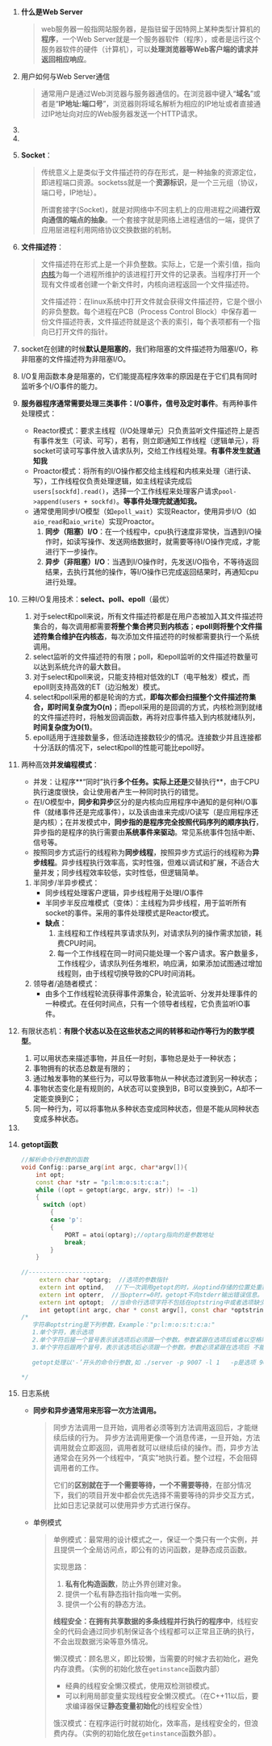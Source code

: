 1. **什么是Web Server**

    >web服务器一般指网站服务器，是指驻留于因特网上某种类型计算机的**程序**，一个Web Server就是一个服务器软件（程序），或者是运行这个服务器软件的硬件（计算机），可以**处理浏览器等Web客户端的请求并返回相应响应**。
    
2. 用户如何与Web Server通信

    >通常用户是通过Web浏览器与服务器通信的。在浏览器中键入“**域名**”或者是“**IP地址:端口号**”，浏览器则将域名解析为相应的IP地址或者直接通过IP地址向对应的Web服务器发送一个HTTP请求。
    >
    >

3. 

4. 

5. **Socket**：

    > 传统意义上是类似于文件描述符的存在形式，是一种抽象的资源定位，即进程端口资源。socketss就是一个**资源标识**，是一个三元组（协议，端口号，IP地址）。
    >
    > 所谓套接字(Socket)，就是对网络中不同主机上的应用进程之间**进行双向通信的端点的抽象**。一个套接字就是网络上进程通信的一端，提供了应用层进程利用网络协议交换数据的机制。

6. **文件描述符**：

    > 文件描述符在形式上是一个非负整数。实际上，它是一个索引值，指向[内核](https://baike.baidu.com/item/内核)为每一个进程所维护的该进程打开文件的记录表。当程序打开一个现有文件或者创建一个新文件时，内核向进程返回一个文件描述符。
    >
    > 文件描述符：在linux系统中打开文件就会获得文件描述符，它是个很小的非负整数。每个进程在PCB（Process Control Block）中保存着一份文件描述符表，文件描述符就是这个表的索引，每个表项都有一个指向已打开文件的指针。

7. socket在创建的时候**默认是阻塞的**，我们称阻塞的文件描述符为阻塞I/O，称非阻塞的文件描述符为非阻塞I/O。

8. I/O复用函数本身是阻塞的，它们能提高程序效率的原因是在于它们具有同时监听多个I/O事件的能力。 

9. **服务器程序通常需要处理三类事件：I/O事件，信号及定时事件**。有两种事件处理模式：

    - Reactor模式：要求主线程（I/O处理单元）只负责监听文件描述符上是否有事件发生（可读、可写），若有，则立即通知工作线程（逻辑单元），将socket可读可写事件放入请求队列，交给工作线程处理。**有事件发生就通知我**
    - Proactor模式：将所有的I/O操作都交给主线程和内核来处理（进行读、写），工作线程仅负责处理逻辑，如主线程读完成后`users[sockfd].read()`，选择一个工作线程来处理客户请求`pool->append(users + sockfd)`。**等事件处理完就通知我。**
    - 通常使用同步I/O模型（如`epoll_wait`）实现Reactor，使用异步I/O（如`aio_read`和`aio_write`）实现Proactor。
        1. **同步（阻塞）I/O**：在一个线程中，cpu执行速度非常快，当遇到I/O操作时，如读写操作、发送网络数据时，就需要等待I/O操作完成，才能进行下一步操作。
        2. **异步（非阻塞）I/O**：当遇到I/O操作时，先发送I/O指令，不等待返回结果，去执行其他的操作，等I/O操作已完成返回结果时，再通知cpu进行处理。

10. 三种I/O复用技术：**select、poll、epoll**（最优）

    1. 对于select和poll来说，所有文件描述符都是在用户态被加入其文件描述符集合的，每次调用都需要**将整个集合拷贝到内核态**；**epoll则将整个文件描述符集合维护在内核态**，每次添加文件描述符的时候都需要执行一个系统调用。
    2. select监听的文件描述符的有限；poll，和epoll监听的文件描述符数量可以达到系统允许的最大数目。
    3. 对于select和poll来说，只能支持相对低效的LT（电平触发）模式，而epoll则支持高效的ET（边沿触发）模式。
    4. select和poll采用的都是轮询的方式，**即每次都会扫描整个文件描述符集合，即时间复杂度为O(n)**；而epoll采用的是回调的方式，内核检测到就绪的文件描述符时，将触发回调函数，再将对应事件插入到内核就绪队列，**时间复杂度为O(1)**。
    5. epoll适用于连接数量多，但活动连接数较少的情况。连接数少并且连接都十分活跃的情况下，select和poll的性能可能比epoll好。

11. 两种高效**并发编程模式**：

     - 并发：让程序**“同时”执行**多个任务。实际上还是**交替执行**，由于CPU执行速度很快，会让使用者产生一种同时执行的错觉。
     - 在I/O模型中，**同步和异步**区分的是内核向应用程序中通知的是何种I/O事件（就绪事件还是完成事件），以及该由谁来完成I/O读写（是应用程序还是内核）；在并发模式中，**同步指的是程序完全按照代码序列的顺序执行**，异步指的是程序的执行需要由**系统事件来驱动**。常见系统事件包括中断、信号等。
     - 按照同步方式运行的线程称为**同步线程**，按照异步方式运行的线程称为**异步线程**。异步线程执行效率高，实时性强，但难以调试和扩展，不适合大量并发；同步线程效率较低，实时性低，但逻辑简单。

     1. 半同步/半异步模式：
         - 同步线程处理客户逻辑，异步线程用于处理I/O事件
         - 半同步半反应堆模式（变体）：主线程为异步线程，用于监听所有socket的事件。采用的事件处理模式是Reactor模式。
         - **缺点**：
             1. 主线程和工作线程共享请求队列，对请求队列的操作需求加锁，耗费CPU时间。
             2. 每一个工作线程在同一时间只能处理一个客户请求。客户数量多，工作线程少，请求队列任务堆积，响应满，如果添加试图通过增加线程则，由于线程切换导致的CPU时间消耗。
     2. 领导者/追随者模式：
         - 由多个工作线程轮流获得事件源集合，轮流监听、分发并处理事件的一种模式。在任何时间点，只有一个领导者线程，它负责监听IO事件。

12. 有限状态机：**有限个状态以及在这些状态之间的转移和动作等行为的数学模型**。

     1. 可以用状态来描述事物，并且任一时刻，事物总是处于一种状态；
     2. 事物拥有的状态总数是有限的；
     3. 通过触发事物的某些行为，可以导致事物从一种状态过渡到另一种状态；
     4. 事物状态变化是有规则的，A状态可以变换到B，B可以变换到C，A却不一定能变换到C；
     5. 同一种行为，可以将事物从多种状态变成同种状态，但是不能从同种状态变成多种状态。

13. 

14. **getopt函数**

     ```cpp
     //解析命令行参数的函数
     void Config::parse_arg(int argc, char*argv[]){
         int opt;
         const char *str = "p:l:m:o:s:t:c:a:";
         while ((opt = getopt(argc, argv, str)) != -1)
         {
           switch (opt)
             {
             case 'p':
             {
                 PORT = atoi(optarg);//optarg指向的是参数地址
                 break;
             }
         }
           
     //---------------------
          extern char *optarg;  //选项的参数指针
          extern int optind,   //下一次调用getopt的时，从optind存储的位置处重新开始检查选项。 
          extern int opterr,  //当opterr=0时，getopt不向stderr输出错误信息。
          extern int optopt;  //当命令行选项字符不包括在optstring中或者选项缺少必要的参数时，该选项存储在optopt中，getopt返回'？’
          int getopt(int argc, char * const argv[], const char *optstring);
     /*
     	字符串optstring是下列参数，Example："p:l:m:o:s:t:c:a:"
     	1.单个字符，表示选项
     	2.单个字符后接一个冒号表示该选项后必须跟一个参数。参数紧跟在选项后或者以空格隔开。该参数的指针赋给optarg
     	3.单个字符后跟两个冒号，表示该选项后必须跟一个参数。参数必须紧跟在选项后 不能 以空格隔开。该参数的指针赋给optarg。
     	
     	getopt处理以'-’开头的命令行参数,如 ./server -p 9007 -l 1   -p是选项 9007是参数
     
     */
     ```

15. 日志系统

     - **同步和异步通常用来形容一次方法调用。**

         >同步方法调用一旦开始，调用者必须等到方法调用返回后，才能继续后续的行为。
         >异步方法调用更像一个消息传递，一旦开始，方法调用就会立即返回，调用者就可以继续后续的操作。而，异步方法通常会在另外一个线程中，“真实”地执行着。整个过程，不会阻碍调用者的工作。
         >
         >它们的**区别就在于一个需要等待，一个不需要等待**，在部分情况下，我们的项目开发中都会优先选择不需要等待的异步交互方式，比如日志记录就可以使用异步方式进行保存。

     - 单例模式

         >单例模式：最常用的设计模式之一，保证一个类只有一个实例，并且提供一个全局访问点，即公有的访问函数，是静态成员函数。
         >
         >实现思路：
         >
         >1. **私有化构造函数**，防止外界创建对象。
         >2. 提供一个私有静态指针指向唯一实例。
         >3. 提供一个公有的静态方法。
         >
         >**线程安全：**在拥有**共享数据的多条线程并行执行的程序中**，线程安全的代码会通过同步机制保证各个线程都可以正常且正确的执行，不会出现数据污染等意外情况。
         >
         >懒汉模式：顾名思义，即比较懒，当需要的时候才去初始化，避免内存浪费。（实例的初始化放在`getinstance`函数内部）
         >
         >	- 经典的线程安全懒汉模式，使用双检测锁模式。
         >	- 可以利用局部变量实现线程安全懒汉模式。（在C++11以后，要求编译器保证**静态变量初始化**的线程安全性）
         >
         >饿汉模式：在程序运行时就初始化，效率高，是线程安全的，但浪费内存。（实例的初始化放在`getinstance`函数外部）。

